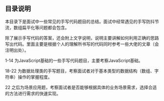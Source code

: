 ## 目录说明

本目录下是面试中一些常见的手写代码题目的总结。面试中经常遇见的手写防抖节流，数组扁平化等问题都会包含。

除了展示手写代码的答案，还会附上文字说明，说明主要讲解如何利用正确的思路写出代码。里面主要是根据个人的理解所书写的代码同时参考一些大佬的文章（会注明出处）。

1-14 为JavaScript基础的一些手写代码题目，主要考察JavaScript基础。

18-22 为数据处理类的手写题目，考察面试者对于基本类型的数据结构（数组、字符串）操作的掌握程度。

22 之后为场景应用题，考察面试者是否能够根据具体的业务场景需求，选择合适的方法进行需求的快速实现。

